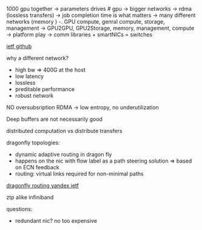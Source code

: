 1000 gpu together
-> parameters drives # gpu -> bigger networks
-> rdma (lossless transfers)
-> job completion time is what matters
-> many different networks (memory ) -. GPU compute, genral compute, storage, management
    -> GPU2GPU, GPU2Storage, memory, management, compute
-> platform play -> comm libraries + smartNICs = switches

[ietf github](https://github.com/Yingzhen-ietf/AIDC-IETF117/blob/main/AIDC.md)

why a different network?
- high bw => 400G at the host
- low latency
- lossless
- preditable performance
- robust network

NO oversubsription
RDMA -> low entropy, no underutilization

Deep buffers are not necessarily good

distributed computation vs distribute transfers

dragonfly topologies:
- dynamic adaptive routing in dragon fly
- happens on the nic with flow label as a path steering solution => based on ECN feedback
- routing: virtual links required for non-minimal paths

[dragonfly routing yandex ietf](https://datatracker.ietf.org/meeting/117/materials/slides-117-rtgwg-sessa-14-dragonfly-routing)

ztp alike infiniband

questions:
- redundant nic? no too expensive


